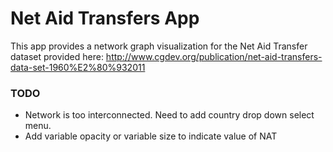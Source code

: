 # Net Aid Transfers App

This app provides a network graph visualization for the Net Aid Transfer dataset provided here: http://www.cgdev.org/publication/net-aid-transfers-data-set-1960%E2%80%932011

### TODO
* Network is too interconnected. Need to add country drop down select menu.
* Add variable opacity or variable size to indicate value of NAT
